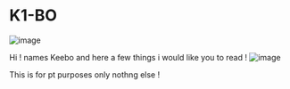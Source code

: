 # K1-BO
![image](https://github.com/user-attachments/assets/56608a25-41fd-4cc7-82f0-b6c9949d263c)

Hi ! names Keebo and here a few things i would like you to read ! 
![image](https://github.com/user-attachments/assets/d7ffa69d-0ce8-4754-9e93-7d9f05135743)

This is for pt purposes only nothng else ! 
